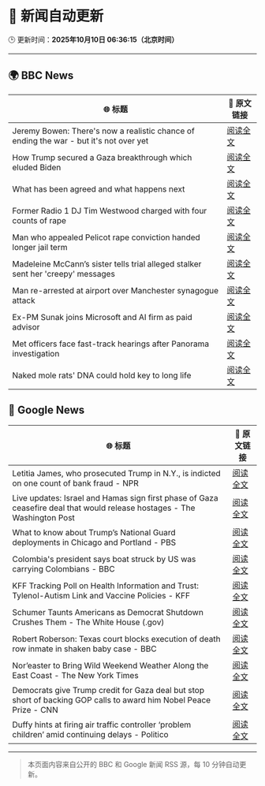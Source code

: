# 🧠 新闻自动更新

🕒 更新时间：**2025年10月10日 06:36:15（北京时间）**

---

## 🌍 BBC News

| 🌐 标题 | 🔗 原文链接 |
|--------|-------------|
| Jeremy Bowen: There's now a realistic chance of ending the war - but it's not over yet | [阅读全文](https://www.bbc.com/news/articles/cn5q04yr345o?at_medium=RSS&at_campaign=rss) |
| How Trump secured a Gaza breakthrough which eluded Biden | [阅读全文](https://www.bbc.com/news/articles/cj3yke64vp6o?at_medium=RSS&at_campaign=rss) |
| What has been agreed and what happens next | [阅读全文](https://www.bbc.com/news/articles/cvgqx7ygq41o?at_medium=RSS&at_campaign=rss) |
| Former Radio 1 DJ Tim Westwood charged with four counts of rape | [阅读全文](https://www.bbc.com/news/articles/ckge5zrl69xo?at_medium=RSS&at_campaign=rss) |
| Man who appealed Pelicot rape conviction handed longer jail term | [阅读全文](https://www.bbc.com/news/articles/cq65e2jdd3lo?at_medium=RSS&at_campaign=rss) |
| Madeleine McCann’s sister tells trial alleged stalker sent her 'creepy' messages | [阅读全文](https://www.bbc.com/news/articles/cp3vg385jgko?at_medium=RSS&at_campaign=rss) |
| Man re-arrested at airport over Manchester synagogue attack | [阅读全文](https://www.bbc.com/news/articles/cz69q1p6376o?at_medium=RSS&at_campaign=rss) |
| Ex-PM Sunak joins Microsoft and AI firm as paid advisor | [阅读全文](https://www.bbc.com/news/articles/clyqe22pz81o?at_medium=RSS&at_campaign=rss) |
| Met officers face fast-track hearings after Panorama investigation | [阅读全文](https://www.bbc.com/news/articles/c1dqvp1exxxo?at_medium=RSS&at_campaign=rss) |
| Naked mole rats' DNA could hold key to long life | [阅读全文](https://www.bbc.com/news/articles/cz7rxy21lxwo?at_medium=RSS&at_campaign=rss) |

## 📰 Google News

| 🌐 标题 | 🔗 原文链接 |
|--------|-------------|
| Letitia James, who prosecuted Trump in N.Y., is indicted on one count of bank fraud - NPR | [阅读全文](https://news.google.com/rss/articles/CBMigAFBVV95cUxQNlVHVkwzcHFfUHVGR0Uya3VJNTVFNkJFWmdWYnN4aGltZGc5QUFRZ1dDNWl3bmxkdmt4c2RwbUtsYXRaVU1LanNGcWl0U0ItYms1MUNaaGJOSWlCQjFMQ0VCbmZZeFAyLW9Fd0FJdk1BamxsajZoaDVIVmZoSzBfSg?oc=5) |
| Live updates: Israel and Hamas sign first phase of Gaza ceasefire deal that would release hostages - The Washington Post | [阅读全文](https://news.google.com/rss/articles/CBMijwFBVV95cUxNZ0thZzJMSDRQMUtNRXUzMVJvLXQ3UVRnVVYwdUNnRXZ4ek5JMzlBVjB1RV9QbkFPc2Vsb0Y4cDNCT2pxV3ctcEtQdXRrWGJVM2VMZXl3S2F5LUZSOHRkQjN3dkVncGtZWjlUV1diaEJYd1c0SmJnVTVjYjg3clhEVWswZ1gzNmJZMS0tbTZZTQ?oc=5) |
| What to know about Trump’s National Guard deployments in Chicago and Portland - PBS | [阅读全文](https://news.google.com/rss/articles/CBMisgFBVV95cUxPdXFFSG9aOElxbldETU90UVFEdHJuNEJfc0dZQm4xT0JLaWQ5MjhtSWJsaTdnZnNFd256MUdadk00VWI1RjFqSkh5OEtONDlNOXVQX3ktVUJNVURmMUt2alBVTU1OSnRKZzBGa1dZUWFLb3ZJcmVIR0xXWWx4RTc5LTNUN0VwbG1MSEVmTmtrVk0tSTRTdzBjSUpVVFJSb0lsclRhRE9KS3g2U3cxT1FQTGZB?oc=5) |
| Colombia's president says boat struck by US was carrying Colombians - BBC | [阅读全文](https://news.google.com/rss/articles/CBMiWkFVX3lxTE5oWmFsUXF4c1UtRURoa1V5ZnBrZXpqT01OUHhIYVJjd19jOVd5TFprb1k5OVlFT0FOZWtaOGUwZU4yY0lUSnJLQVlmOFpMYXc3SGV1VFlDQUZJUdIBX0FVX3lxTE5LSVV4dDdBSEUyLVdhLXpFTlNNTnd2RFE0MEVGQU8yZjdVM3lUQjZwT3pBLUlERThybmhyeGxGQXUtWDNjeXNyaEF6bHlnM1FycTF1b21fTVFwTmhvSWM0?oc=5) |
| KFF Tracking Poll on Health Information and Trust: Tylenol-Autism Link and Vaccine Policies - KFF | [阅读全文](https://news.google.com/rss/articles/CBMixAFBVV95cUxORW9UTXpjVFZWb1J0UkJ5X1pFMG8tTENLdkpzb0VsUkFSOHVpdHE0bERiX21vXzlDZk9xVnNtbndWR3Z4T192LXhka2FkY1RJa0JfNVM4TUJYaXFLalZnY0RNcGF2V1l1VnVoSmN1VjlQc3cxbVZxX0ZSMWVjYm9qRGIyQUh6ZEJrbVQ0bHdZY2g4TTJ3UkhqeTM2cjduNWNGUTVHVkhIaWdNV1BfRHBuVlowejVjaVA1WXphVTNqVk9teW9N?oc=5) |
| Schumer Taunts Americans as Democrat Shutdown Crushes Them - The White House (.gov) | [阅读全文](https://news.google.com/rss/articles/CBMipgFBVV95cUxOQ3VmdjdKZHM5ZEQ0cXFNNXdGVE5GVUw2Y3I3eXpkTHpVN1ZZX0NKdzNSMk5rak9CMnNJTk9TYzR4eFludjdUZVFkUlRiLUJ0N0loOE1IZlRvOHpZcHlSaDNELWRkbU1jbUJuazJWTFRFd1k2Z01BME1fRzY5MjFxQ25MVnQySEczUWJDTzFOSHhGZS1wdEYtaC1mVjc4V1NzMzZTbXB3?oc=5) |
| Robert Roberson: Texas court blocks execution of death row inmate in shaken baby case - BBC | [阅读全文](https://news.google.com/rss/articles/CBMiWkFVX3lxTFBVOGtqZmdiXzViZnRxZjdJYXdQRzVmbFpIVHRUUlhaWHhHOXRWdFA4Q2N0U0VXcHhuTWVoRjVZeEpodENFb2xtR3p0bV9VU3pTSzd2VlVEd1FaUdIBX0FVX3lxTE9NNThxaTJSYUxIalVHVk1pdm5NMUc3Qzg4Ml9zLUs5bWVrdVRSbnFpR0hjcWlsZ3M2Q3RTNVlTQzNhTXpfay1JeXhwMWt1OUVMaWIwbDNIU3N6MmkxX2o0?oc=5) |
| Nor’easter to Bring Wild Weekend Weather Along the East Coast - The New York Times | [阅读全文](https://news.google.com/rss/articles/CBMijwFBVV95cUxPdXZvQU5xOGNlZHUxUGVqZEFlTkM4MmhPQURsVEtxNWZnVkdxZ0dGLVBIWlNQb0NRZ1lNSUVTcWU1eG1lUW1lWk1LcElJdFhBakp6N1E4dlJNNE1JTDJVSVplb3k5YXgtYzROWElPQktUNWVZNDI4dVJEWkgwV3FWeGdTQ0Z4Z3FUZV9saUd2VQ?oc=5) |
| Democrats give Trump credit for Gaza deal but stop short of backing GOP calls to award him Nobel Peace Prize - CNN | [阅读全文](https://news.google.com/rss/articles/CBMilAFBVV95cUxOM2VxYUFhanZGajFRZERSRE9FM1pRV2phelEyWHozSlZMazAwSVBGenhxOVJOdTFoSVBqZ2dxLTNtODF0NjhIMFJZTE1YWnpTdVVSLU85UzFjemJGaDUwZ21xdU1YLXIyTXFaTmwzU1lXajNYQzktRjJEaWt1aFZOSW5pejVzUHdxcUNuNGNTN09JY3kt?oc=5) |
| Duffy hints at firing air traffic controller ‘problem children’ amid continuing delays - Politico | [阅读全文](https://news.google.com/rss/articles/CBMilwFBVV95cUxQMXhCcmQ5M1JtYUFwWEQ2bVdnN2xPSWhyT09zUUpzMkI1OVdKTVJSMEV0dXh1d1NndVRTM0FMUy1oWmJWaEZHWGIzNHVFMDlDRlZsQVFCSHFhNzVPLVJuQTN6aGJBRVZabjQ3dEZtaUEwODVRajU3TE84Uy10RVlWOHNlUjV4NTJEVmFCN2NrRzducWV1X204?oc=5) |

---
> 本页面内容来自公开的 BBC 和 Google 新闻 RSS 源，每 10 分钟自动更新。